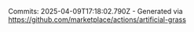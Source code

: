 Commits: 2025-04-09T17:18:02.790Z - Generated via https://github.com/marketplace/actions/artificial-grass
<br>
